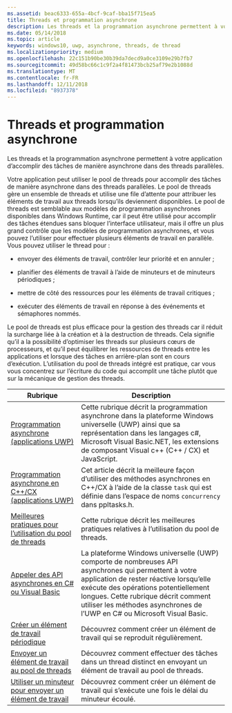 ```yaml
---
ms.assetid: beac6333-655a-4bcf-9caf-bba15f715ea5
title: Threads et programmation asynchrone
description: Les threads et la programmation asynchrone permettent à votre application d’accomplir des tâches de manière asynchrone dans des threads parallèles.
ms.date: 05/14/2018
ms.topic: article
keywords: windows10, uwp, asynchrone, threads, de thread
ms.localizationpriority: medium
ms.openlocfilehash: 22c151b90be30b39da7decd9a0ce3109e29b7fb7
ms.sourcegitcommit: 49d58bc66c1c9f2a4f81473bcb25af79e2b1088d
ms.translationtype: MT
ms.contentlocale: fr-FR
ms.lasthandoff: 12/11/2018
ms.locfileid: "8937378"
---
```

# <a name="threading-and-async-programming"></a>Threads et programmation asynchrone
Les threads et la programmation asynchrone permettent à votre application d’accomplir des tâches de manière asynchrone dans des threads parallèles.

Votre application peut utiliser le pool de threads pour accomplir des tâches de manière asynchrone dans des threads parallèles. Le pool de threads gère un ensemble de threads et utilise une file d’attente pour attribuer les éléments de travail aux threads lorsqu’ils deviennent disponibles. Le pool de threads est semblable aux modèles de programmation asynchrones disponibles dans Windows Runtime, car il peut être utilisé pour accomplir des tâches étendues sans bloquer l’interface utilisateur, mais il offre un plus grand contrôle que les modèles de programmation asynchrones, et vous pouvez l’utiliser pour effectuer plusieurs éléments de travail en parallèle. Vous pouvez utiliser le thread pour :

-   envoyer des éléments de travail, contrôler leur priorité et en annuler ;

-   planifier des éléments de travail à l’aide de minuteurs et de minuteurs périodiques ;

-   mettre de côté des ressources pour les éléments de travail critiques ;

-   exécuter des éléments de travail en réponse à des événements et sémaphores nommés.

Le pool de threads est plus efficace pour la gestion des threads car il réduit la surcharge liée à la création et à la destruction de threads. Cela signifie qu’il a la possibilité d’optimiser les threads sur plusieurs cœurs de processeurs, et qu’il peut équilibrer les ressources de threads entre les applications et lorsque des tâches en arrière-plan sont en cours d’exécution. L’utilisation du pool de threads intégré est pratique, car vous vous concentrez sur l’écriture du code qui accomplit une tâche plutôt que sur la mécanique de gestion des threads.

| Rubrique                                                                                                          | Description                         |
|----------------------------------------------------------------------------------------------------------------|-------------------------------------|
| [Programmation asynchrone (applications UWP)](asynchronous-programming-universal-windows-platform-apps.md)              | Cette rubrique décrit la programmation asynchrone dans la plateforme Windows universelle (UWP) ainsi que sa représentation dans les langages c#, Microsoft Visual Basic.NET, les extensions de composant Visual c++ (C++ / CX) et JavaScript. |
| [Programmation asynchrone en C++/CX (applications UWP)](asynchronous-programming-in-cpp-universal-windows-platform-apps.md)| Cet article décrit la meilleure façon d’utiliser des méthodes asynchrones en C++/CX à l’aide de la classe <code>task</code> qui est définie dans l’espace de noms <code>concurrency</code> dans ppltasks.h. |
| [Meilleures pratiques pour l’utilisation du pool de threads](best-practices-for-using-the-thread-pool.md)                         | Cette rubrique décrit les meilleures pratiques relatives à l’utilisation du pool de threads. |
| [Appeler des API asynchrones en C# ou Visual Basic](call-asynchronous-apis-in-csharp-or-visual-basic.md)             | La plateforme Windows universelle (UWP) comporte de nombreuses API asynchrones qui permettent à votre application de rester réactive lorsqu’elle exécute des opérations potentiellement longues. Cette rubrique décrit comment utiliser les méthodes asynchrones de l’UWP en C# ou Microsoft Visual Basic. |
| [Créer un élément de travail périodique](create-a-periodic-work-item.md)                                                   | Découvrez comment créer un élément de travail qui se reproduit régulièrement. |
| [Envoyer un élément de travail au pool de threads](submit-a-work-item-to-the-thread-pool.md)                               | Découvrez comment effectuer des tâches dans un thread distinct en envoyant un élément de travail au pool de threads. |
| [Utiliser un minuteur pour envoyer un élément de travail](use-a-timer-to-submit-a-work-item.md)                                       | Découvrez comment créer un élément de travail qui s’exécute une fois le délai du minuteur écoulé. |
